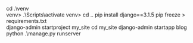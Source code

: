 cd .\venv\
venv> .\Scripts\activate
venv> cd ..
pip install django==3.1.5
pip freeze > requirements.txt  
django-admin startproject my_site
cd my_site
django-admin startapp blog
python .\manage.py runserver
